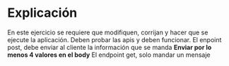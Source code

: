 # Explicación
En este ejercicio se requiere que modifiquen, 
corrijan y hacer que se ejecute la aplicación.
Deben probar las apis y deben funcionar.
El enpoint post, debe enviar al cliente la información que se manda
**Enviar por lo menos 4 valores en el body**
El endpoint get, solo mandar un mensaje